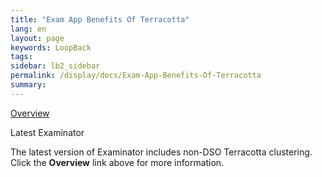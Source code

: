 ```yaml
---
title: "Exam App Benefits Of Terracotta"
lang: en
layout: page
keywords: LoopBack
tags:
sidebar: lb2_sidebar
permalink: /display/docs/Exam-App-Benefits-Of-Terracotta
summary:
---
```


<div class="panelContent">

[Overview](https://confluence.terracotta.org/display/docs/Web+App+Reference+Implementation)

</div>

<div class="confluence-information-macro confluence-information-macro-note">

Latest Examinator

<div class="confluence-information-macro-body">

The latest version of Examinator includes non-DSO Terracotta clustering. Click the **Overview** link above for more information.

</div>

</div>